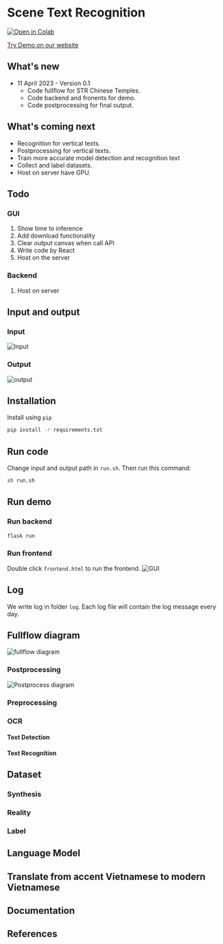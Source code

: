 # Scene Text Recognition
[![Open in Colab](https://colab.research.google.com/assets/colab-badge.svg)](https://colab.research.google.com/drive/1Xgdh0_snKMpJz4gn-kLQ8LwA9sTQ-VcQ?usp=sharing)

[Try Demo on our website](https://www.jaided.ai/easyocr)
## What's new
- 11 April 2023 - Version 0.1
    - Code fullflow for STR Chinese Temples.
    - Code backend and fronents for demo.
    - Code postprocessing for final output.

## What's coming next
- Recognition for vertical texts.
- Postprocessing for vertical texts.
- Train more accurate model detection and recognition text
- Collect and label datasets.
- Host on server have GPU.

## Todo
### GUI
1. Show time to inference
2. Add download functionality
3. Clear output canvas when call API
4. Write code by React
5. Host on the server
### Backend
1. Host on server


## Input and output
### Input
![Input](input/hoang_phi_cau_doi.jpg)
### Output
![output](output/hoang_phi_cau_doi.jpg)

## Installation
Install using `pip`
``` bash
pip install -r requirements.txt
```

## Run code
Change input and output path in `run.sh`. Then run this command:
``` bash
sh run.sh
```

## Run demo
### Run backend
``` bash
flask run
```
### Run frontend
Double click `frontend.html` to run the frontend.
![GUI](image/UI.png)

## Log
We write log in folder  `log`. Each log file will contain the log message every day.

## Fullflow diagram
![fullflow diagram](image/fullow_str_temple.png)

### Postprocessing
![Postprocess diagram](image/detail_postprocess.png)

### Preprocessing

### OCR
#### Text Detection


#### Text Recognition



## Dataset
### Synthesis


### Reality


### Label

## Language Model

## Translate from accent Vietnamese to modern Vietnamese



## Documentation









## References
